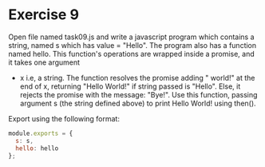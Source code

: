 # Exercise 9

Open file named task09.js and write a javascript program which contains a string,
 named s which has value = "Hello". The program also has a function named hello.
  This function's operations are wrapped inside a promise, and it takes one argument
   - x i.e, a string. The function resolves the promise adding " world!" at the end of
    x, returning "Hello World!" if string passed is "Hello". Else, it rejects the promise
     with the message: "Bye!".
Use this function, passing argument s (the string defined above) to print Hello World! 
using then().

Export using the following format:

```js
module.exports = {
  s: s,
  hello: hello
};
```
